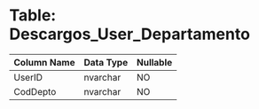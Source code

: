 # Table: Descargos_User_Departamento

| Column Name | Data Type | Nullable |
|-------------|-----------|----------|
| UserID | nvarchar | NO |
| CodDepto | nvarchar | NO |
